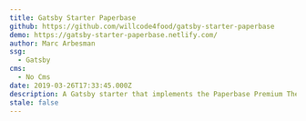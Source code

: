 ```yaml
---
title: Gatsby Starter Paperbase
github: https://github.com/willcode4food/gatsby-starter-paperbase
demo: https://gatsby-starter-paperbase.netlify.com/
author: Marc Arbesman
ssg:
  - Gatsby
cms:
  - No Cms
date: 2019-03-26T17:33:45.000Z
description: A Gatsby starter that implements the Paperbase Premium Theme from Material UI
stale: false
---
```


